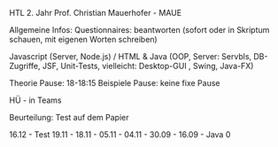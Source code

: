 HTL 2. Jahr 
Prof. Christian Mauerhofer - MAUE


Allgemeine Infos: 
Questionnaires: beantworten (sofort oder in Skriptum schauen, mit eigenen Worten schreiben) 

Javascript (Server, Node.js) / HTML & Java (OOP, Server: Servbls, DB-Zugriffe, JSF, Unit-Tests, vielleicht: Desktop-GUI , Swing, Java-FX) 

Theorie Pause: 18-18:15
Beispiele Pause: keine fixe Pause

HÜ - in Teams

Beurteilung:
Test auf dem Papier


16.12 - Test 
19.11 - 
18.11 - 
05.11 - 
04.11 - 
30.09 - 
16.09 - Java 0